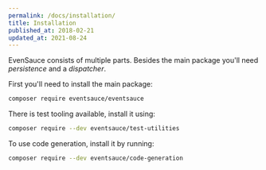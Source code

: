 ```yaml
---
permalink: /docs/installation/
title: Installation
published_at: 2018-02-21
updated_at: 2021-08-24
---
```


EvenSauce consists of multiple parts. Besides the main package you'll need _persistence_ and a _dispatcher_.

First you'll need to install the main package:

```bash
composer require eventsauce/eventsauce
```

There is test tooling available, install it using:

```bash
composer require --dev eventsauce/test-utilities
```

To use code generation, install it by running:

```bash
composer require --dev eventsauce/code-generation
```
